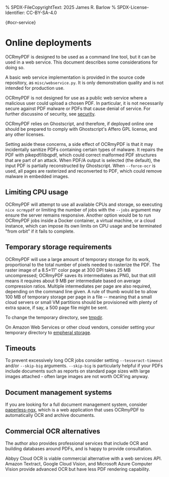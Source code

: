 % SPDX-FileCopyrightText: 2025 James R. Barlow
% SPDX-License-Identifier: CC-BY-SA-4.0

{#ocr-service}

# Online deployments

OCRmyPDF is designed to be used as a command line tool, but it can be
used in a web service. This document describes some considerations for
doing so.

A basic web service implementation is provided in the source code
repository, as `misc/webservice.py`. It is only demonstration quality
and is not intended for production use.

OCRmyPDF is not designed for use as a public web service where a
malicious user could upload a chosen PDF. In particular, it is not
necessarily secure against PDF malware or PDFs that cause denial of
service. For further discussino of security, see
[security](security).

OCRmyPDF relies on Ghostscript, and therefore, if deployed online one
should be prepared to comply with Ghostscript\'s Affero GPL license, and
any other licenses.

Setting aside these concerns, a side effect of OCRmyPDF is that it may
incidentally sanitize PDFs containing certain types of malware. It
repairs the PDF with pikepdf/libqpdf, which could correct malformed PDF
structures that are part of an attack. When PDF/A output is selected
(the default), the input PDF is partially reconstructed by Ghostscript.
When `--force-ocr` is used, all pages are rasterized and reconverted to
PDF, which could remove malware in embedded images.

## Limiting CPU usage

OCRmyPDF will attempt to use all available CPUs and storage, so
executing `nice ocrmypdf` or limiting the number of jobs with the
`--jobs` argument may ensure the server remains responsive. Another
option would be to run OCRmyPDF jobs inside a Docker container, a
virtual machine, or a cloud instance, which can impose its own limits on
CPU usage and be terminated \"from orbit\" if it fails to complete.

## Temporary storage requirements

OCRmyPDF will use a large amount of temporary storage for its work,
proportional to the total number of pixels needed to rasterize the PDF.
The raster image of a 8.5×11\" color page at 300 DPI takes 25 MB
uncompressed; OCRmyPDF saves its intermediates as PNG, but that still
means it requires about 9 MB per intermediate based on average
compression ratios. Multiple intermediates per page are also required,
depending on the command line given. A rule of thumb would be to allow
100 MB of temporary storage per page in a file -- meaning that a small
cloud servers or small VM partitions should be provisioned with plenty
of extra space, if say, a 500 page file might be sent.

To change the temporary directory, see [tmpdir](advanced#tmpdir).

On Amazon Web Services or other cloud vendors, consider setting your
temporary directory to [empheral
storage](https://docs.aws.amazon.com/AWSEC2/latest/UserGuide/InstanceStorage.html).

## Timeouts

To prevent excessively long OCR jobs consider setting
`--tesseract-timeout` and/or `--skip-big` arguments. `--skip-big` is
particularly helpful if your PDFs include documents such as reports on
standard page sizes with large images attached - often large images are
not worth OCR\'ing anyway.

## Document management systems

If you are looking for a full document management system, consider
[paperless-ngx](https://github.com/paperless-ngx/paperless-ngx), which
is a web application that uses OCRmyPDF to automatically OCR and archive
documents.

## Commercial OCR alternatives

The author also provides professional services that include OCR and
building databases around PDFs, and is happy to provide consultation.

Abbyy Cloud OCR is viable commercial alternative with a web services
API. Amazon Textract, Google Cloud Vision, and Microsoft Azure Computer
Vision provide advanced OCR but have less PDF rendering capability.
